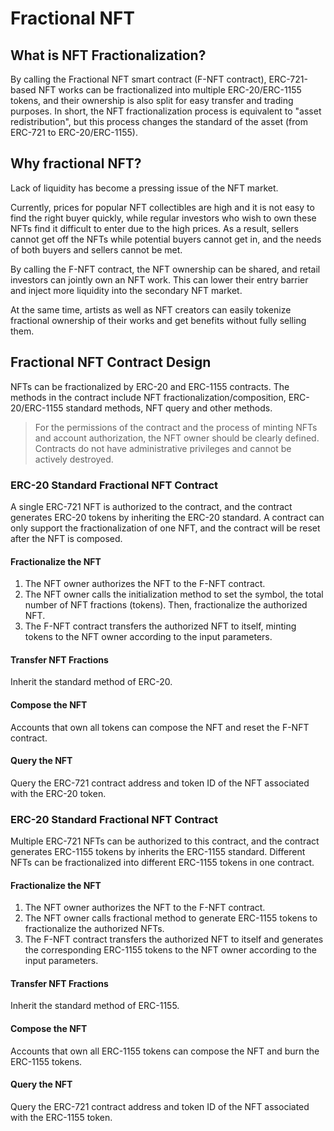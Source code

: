 # Fractional NFT

## What is NFT Fractionalization?

By calling the Fractional NFT smart contract (F-NFT contract), ERC-721-based NFT works can be fractionalized into multiple ERC-20/ERC-1155 tokens, and their ownership is also split for easy transfer and trading purposes.
In short, the NFT fractionalization process is equivalent to "asset redistribution", but this process changes the standard of the asset (from ERC-721 to ERC-20/ERC-1155).

## Why fractional NFT?

Lack of liquidity has become a pressing issue of the NFT market.

Currently, prices for popular NFT collectibles are high and it is not easy to find the right buyer quickly, while regular investors who wish to own these NFTs find it difficult to enter due to the high prices. As a result, sellers cannot get off the NFTs while potential buyers cannot get in, and the needs of both buyers and sellers cannot be met.

By calling the F-NFT contract, the NFT ownership can be shared, and retail investors can jointly own an NFT work. This can lower their entry barrier and inject more liquidity into the secondary NFT market.

At the same time, artists as well as NFT creators can easily tokenize fractional ownership of their works and get benefits without fully selling them.

## Fractional NFT Contract Design

NFTs can be fractionalized by ERC-20 and ERC-1155 contracts. The methods in the contract include NFT fractionalization/composition, ERC-20/ERC-1155 standard methods, NFT query and other methods.

> For the permissions of the contract and the process of minting NFTs and account authorization, the NFT owner should be clearly defined. 
> Contracts do not have administrative privileges and cannot be actively destroyed.


### ERC-20 Standard Fractional NFT Contract

A single ERC-721 NFT is authorized to the contract, and the contract generates ERC-20 tokens by inheriting the ERC-20 standard. A contract can only support the fractionalization of one NFT, and the contract will be reset after the NFT is composed.

#### Fractionalize the NFT

1. The NFT owner authorizes the NFT to the F-NFT contract.
2. The NFT owner calls the initialization method to set the symbol, the total number of NFT fractions (tokens). Then, fractionalize the authorized NFT.
3. The F-NFT contract transfers the authorized NFT to itself, minting tokens to the NFT owner according to the input parameters.

#### Transfer NFT Fractions
Inherit the standard method of ERC-20.

#### Compose the NFT
Accounts that own all tokens can compose the NFT and reset the F-NFT contract.

#### Query the NFT
Query the ERC-721 contract address and token ID of the NFT associated with the ERC-20 token.

### ERC-20 Standard Fractional NFT Contract
Multiple ERC-721 NFTs can be authorized to this contract, and the contract generates ERC-1155 tokens by inherits the ERC-1155 standard. Different NFTs can be fractionalized into different ERC-1155 tokens in one contract.

#### Fractionalize the NFT
1. The NFT owner authorizes the NFT to the F-NFT contract.
2. The NFT owner calls fractional method to generate ERC-1155 tokens to fractionalize the authorized NFTs.
3. The F-NFT contract transfers the authorized NFT to itself and generates the corresponding ERC-1155 tokens to the NFT owner according to the input parameters.


#### Transfer NFT Fractions
Inherit the standard method of ERC-1155.

#### Compose the NFT
Accounts that own all ERC-1155 tokens can compose the NFT and burn the ERC-1155 tokens.

#### Query the NFT
Query the ERC-721 contract address and token ID of the NFT associated with the ERC-1155 token.
